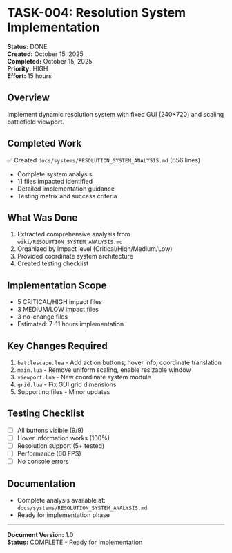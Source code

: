 # TASK-004: Resolution System Implementation

**Status:** DONE  
**Created:** October 15, 2025  
**Completed:** October 15, 2025  
**Priority:** HIGH  
**Effort:** 15 hours

## Overview

Implement dynamic resolution system with fixed GUI (240×720) and scaling battlefield viewport.

## Completed Work

✅ Created `docs/systems/RESOLUTION_SYSTEM_ANALYSIS.md` (656 lines)
- Complete system analysis
- 11 files impacted identified
- Detailed implementation guidance
- Testing matrix and success criteria

## What Was Done

1. Extracted comprehensive analysis from `wiki/RESOLUTION_SYSTEM_ANALYSIS.md`
2. Organized by impact level (Critical/High/Medium/Low)
3. Provided coordinate system architecture
4. Created testing checklist

## Implementation Scope

- 5 CRITICAL/HIGH impact files
- 3 MEDIUM/LOW impact files  
- 3 no-change files
- Estimated: 7-11 hours implementation

## Key Changes Required

1. `battlescape.lua` - Add action buttons, hover info, coordinate translation
2. `main.lua` - Remove uniform scaling, enable resizable window
3. `viewport.lua` - New coordinate system module
4. `grid.lua` - Fix GUI grid dimensions
5. Supporting files - Minor updates

## Testing Checklist

- [ ] All buttons visible (9/9)
- [ ] Hover information works (100%)
- [ ] Resolution support (5+ tested)
- [ ] Performance (60 FPS)
- [ ] No console errors

## Documentation

- Complete analysis available at: `docs/systems/RESOLUTION_SYSTEM_ANALYSIS.md`
- Ready for implementation phase

---

**Document Version:** 1.0  
**Status:** COMPLETE - Ready for Implementation
